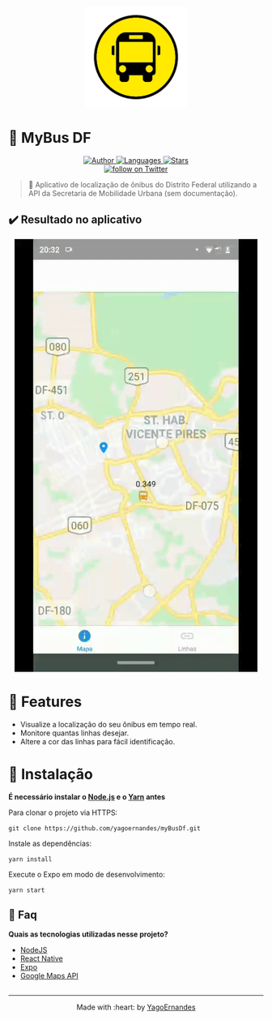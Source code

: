 <p align="center">
   <img src="assets/images/icon.png" width="200" height="200" />
</p>

# :bus: MyBus DF 

<p align="center">
    <a href="https://github.com/yagoernandes">
        <img src="https://img.shields.io/badge/Author-YagoErnandes-brightgreen" alt="Author" />
    </a>
    <a href="#">
        <img src="https://img.shields.io/github/languages/count/YagoErnandes/myBusDf?color=brightgreen" alt="Languages" />
    </a>
    <a href="https://github.com/yagoernandes/myBusDf/stargazers">
        <img src="https://img.shields.io/github/stars/YagoErnandes/myBusDf?color=brightgreen" alt="Stars" />
    </a>
    <br />
    <a href="https://twitter.com/intent/follow?screen_name=yagoernandes">
        <img src="https://img.shields.io/twitter/follow/yagoernandes?style=social&logo=twitter"
            alt="follow on Twitter"></a>
</p>

> :bus: Aplicativo de localização de ônibus do Distrito Federal utilizando a API da Secretaria de Mobilidade Urbana (sem documentação).

## :heavy_check_mark: Resultado no aplicativo

<p align="center"><img src=".github/mybusdf.gif"/></p>

# :rocket: Features

* Visualize a localização do seu ônibus em tempo real.
* Monitore quantas linhas desejar.
* Altere a cor das linhas para fácil identificação.


# :construction_worker: Instalação

**É necessário instalar o [Node.js](https://nodejs.org/en/download/) e o [Yarn](https://yarnpkg.com/) antes**

Para clonar o projeto via HTTPS:
```shell
git clone https://github.com/yagoernandes/myBusDf.git
```

Instale as dependências:
```shell
yarn install
```

Execute o Expo em modo de desenvolvimento:
```shell
yarn start
```

## :postbox: Faq

**Quais as tecnologias utilizadas nesse projeto?**

- [NodeJS](https://nodejs.org/en/)
- [React Native](https://reactnative.dev/)
- [Expo](https://expo.io/)
- [Google Maps API](https://cloud.google.com/maps-platform?hl=pt-br)
##


---

<p align="center">
Made with :heart: by <a href="https://www.linkedin.com/in/yagoernandes">YagoErnandes</a>
</p>